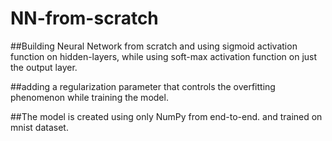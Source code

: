 # NN-from-scratch
##Building Neural Network from scratch and using sigmoid activation function on hidden-layers, while using soft-max activation function on just the output layer.

##adding a regularization parameter that controls the overfitting phenomenon while training the model.

##The model is created using only NumPy from end-to-end. and trained on mnist dataset.
